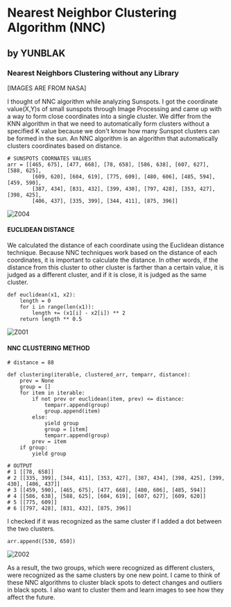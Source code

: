 # Nearest Neighbor Clustering Algorithm (NNC)
## by YUNBLAK
### Nearest Neighbors Clustering without any Library

[IMAGES ARE FROM NASA]

I thought of NNC algorithm while analyzing Sunspots. I got the coordinate value(X,Y)s of small sunspots through Image Processing and came up with a way to form close coordinates into a single cluster. We differ from the KNN algorithm in that we need to automatically form clusters without a specified K value because we don't know how many Sunspot clusters can be formed in the sun. An NNC algorithm is an algorithm that automatically clusters coordinates based on distance.
  
    # SUNSPOTS COORNATES VALUES
    arr = [[465, 675], [477, 668], [78, 658], [586, 638], [607, 627], [588, 625], 
            [609, 620], [604, 619], [775, 609], [480, 606], [485, 594], [459, 590], 
            [387, 434], [831, 432], [399, 430], [797, 428], [353, 427], [398, 425], 
            [406, 437], [335, 399], [344, 411], [875, 396]]

![Z004](https://user-images.githubusercontent.com/87653966/127765464-b0ae0a5e-9f79-4857-9784-0e7470e23236.png)


#### EUCLIDEAN DISTANCE
We calculated the distance of each coordinate using the Euclidean distance technique. Because NNC techniques work based on the distance of each coordinates, it is important to calculate the distance. In other words, if the distance from this cluster to other cluster is farther than a certain value, it is judged as a different cluster, and if it is close, it is judged as the same cluster.

    def euclidean(x1, x2):
        length = 0
        for i in range(len(x1)):
            length += (x1[i] - x2[i]) ** 2
        return length ** 0.5

![Z001](https://user-images.githubusercontent.com/87653966/127765248-8700730c-0c8f-4b0f-b08d-31ff8d7c72c0.PNG)

#### NNC CLUSTERING METHOD
    # distance = 88
    
    def clustering(iterable, clustered_arr, temparr, distance):
        prev = None
        group = []
        for item in iterable:
            if not prev or euclidean(item, prev) <= distance:
                temparr.append(group)
                group.append(item)
            else:
                yield group
                group = [item]
                temparr.append(group)
            prev = item
        if group:
            yield group
            
    # OUTPUT
    # 1 [[78, 658]]
    # 2 [[335, 399], [344, 411], [353, 427], [387, 434], [398, 425], [399, 430], [406, 437]]
    # 3 [[459, 590], [465, 675], [477, 668], [480, 606], [485, 594]]
    # 4 [[586, 638], [588, 625], [604, 619], [607, 627], [609, 620]]
    # 5 [[775, 609]]
    # 6 [[797, 428], [831, 432], [875, 396]]
    
I checked if it was recognized as the same cluster if I added a dot between the two clusters.

    arr.append([530, 650])

![Z002](https://user-images.githubusercontent.com/87653966/127765249-d5c0feb1-52fc-4fdc-89fd-dc2655fda909.PNG)

As a result, the two groups, which were recognized as different clusters, were recognized as the same clusters by one new point. I came to think of these NNC algorithms to cluster black spots to detect changes and outliers in black spots. I also want to cluster them and learn images to see how they affect the future.
